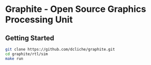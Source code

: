 # Graphite - Open Source Graphics Processing Unit

## Getting Started
```bash
git clone https://github.com/dcliche/graphite.git
cd graphite/rtl/sim
make run
```

